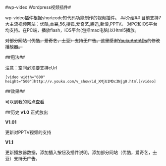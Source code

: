 #wp-video Wordpress视频插件#

wp-video插件根据shortcode短代码功能制作的视频插件。
##介绍##
目前支持7大主流视频网站：优酷,~~土豆~~,56,搜狐,爱奇艺,腾迅,新浪,PPTV。
对PC和iOS平台均支持。在PC端，播放flash，iOS平台(包括mac电脑)以Html5播放。

~~对部分网站（优酷，爱奇艺，土豆）支持无广告。这里感谢[YoukuAntiADs](http://userscripts.org/scripts/show/119622)的修改播放器。~~

##用法##

注意：空间必须要支持cUrl

    [video width="600" height="500"]http://v.youku.com/v_show/id_XMjU1MDc3Njg0.html[/video]

##效果##

~~可以到我的站点[查看](http://www.idayer.com/my-first-plugin-wp-video.html)~~

##历史
**v1.0** 正式放出

**V1.01**

更新对PPTV视频的支持

**V1.1**

 更新播放器数据，添加插入按钮及插件说明。添加部分网站（优酷，爱奇艺，~~土豆~~）~~支持无广告~~。
